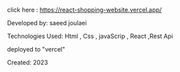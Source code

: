 click here : https://react-shopping-website.vercel.app/

Developed by: saeed joulaei

Technologies Used: Html , Css , javaScrip , React ,Rest Api

deployed to "vercel"

Created: 2023


